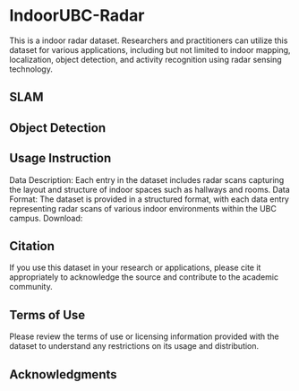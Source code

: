 # IndoorUBC-Radar
This is a indoor radar dataset. Researchers and practitioners can utilize this dataset for various applications, including but not limited to indoor mapping, localization, object detection, and activity recognition using radar sensing technology.

## SLAM

## Object Detection

## Usage Instruction

Data Description: Each entry in the dataset includes radar scans capturing the layout and structure of indoor spaces such as hallways and rooms.
Data Format: The dataset is provided in a structured format, with each data entry representing radar scans of various indoor environments within the UBC campus.
Download: 

## Citation
If you use this dataset in your research or applications, please cite it appropriately to acknowledge the source and contribute to the academic community.

## Terms of Use
Please review the terms of use or licensing information provided with the dataset to understand any restrictions on its usage and distribution.

## Acknowledgments
